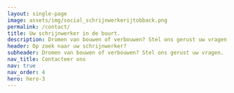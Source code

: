```yaml
---
layout: single-page
image: assets/img/social_schrijnwerkerijtobback.png
permalink: /contact/
title: Uw schrijnwerker in de buurt.
description: Dromen van bouwen of verbouwen? Stel ons gerust uw vragen.
header: Op zoek naar uw schrijnwerker?
subheader: Dromen van bouwen of verbouwen? Stel ons gerust uw vragen.
nav_title: Contacteer ons
nav: true
nav_order: 4
hero: hero-3
---
```

